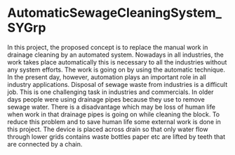 # AutomaticSewageCleaningSystem_SYGrp

In this project, the proposed concept is to replace the manual work in drainage cleaning by
an automated system. Nowadays in all industries, the work takes place automatically this is
necessary to all the industries without any system efforts. The work is going on by using the
automatic technique. In the present day, however, automation plays an important role in all
industry applications. Disposal of sewage waste from industries is a difficult job. This is one
challenging task in industries and commercials. In older days people were using drainage
pipes because they use to remove sewage water. There is a disadvantage which may be loss
of human life when work in that drainage pipes is going on while cleaning the block. To
reduce this problem and to save human life some external work is done in this project. The
device is placed across drain so that only water flow through lower grids contains waste
bottles paper etc are lifted by teeth that are connected by a chain.
